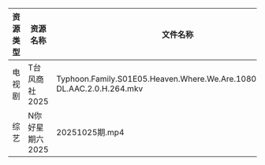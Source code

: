 | 资源类型 | 资源名称       | 文件名称                                                                        | 分享链接                                 | 更新时间                |
| ---- | ---------- | --------------------------------------------------------------------------- | ------------------------------------ | ------------------- |
| 电视剧  | T台风商社2025  | Typhoon.Family.S01E05.Heaven.Where.We.Are.1080p.NF.WEB-DL.AAC.2.0.H.264.mkv | https://pan.quark.cn/s/40f858c07981  | 2025-10-26 01:23:45 |
| 综艺   | N你好星期六2025 | 20251025期.mp4                                                               | https://www.alipan.com/s/g3wrHTFCcWV | 2025-10-26 00:04:35 |
